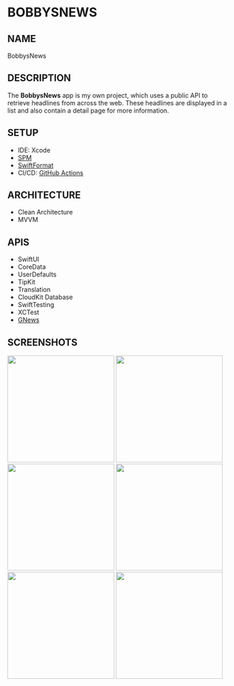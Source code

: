 # BOBBYSNEWS

## NAME
BobbysNews

## DESCRIPTION
The **BobbysNews** app is my own project, which uses a public API to retrieve headlines from across the web. These headlines are displayed in a list and also contain a detail page for more information.

## SETUP
- IDE: Xcode
- [SPM](https://github.com/swiftlang/swift-package-manager)
- [SwiftFormat](https://github.com/nicklockwood/SwiftFormat)
- CI/CD: [GitHub Actions](https://docs.github.com/en/actions)

## ARCHITECTURE
- Clean Architecture
- MVVM

## APIS
- SwiftUI
- CoreData
- UserDefaults
- TipKit
- Translation
- CloudKit Database
- SwiftTesting
- XCTest
- [GNews](https://gnews.io)

## SCREENSHOTS
<img width="240" src="https://github.com/user-attachments/assets/ab2aee17-f64a-4147-bc7a-56e3bde3ee94#gh-light-mode-only">
<img width="240" src="https://github.com/user-attachments/assets/c7ee0aba-0c56-4135-825c-72292db73ba8#gh-dark-mode-only">
<img width="240" src="https://github.com/user-attachments/assets/18a8450e-e163-4a89-8c06-4abe33bfdaff#gh-light-mode-only">
<img width="240" src="https://github.com/user-attachments/assets/a323e5fe-934d-49a0-b518-220c759c3a32#gh-dark-mode-only">
<img width="240" src="https://github.com/user-attachments/assets/fb50d2c3-2fae-429d-ac34-5f64fdae4838#gh-light-mode-only">
<img width="240" src="https://github.com/user-attachments/assets/24257c5b-f9f2-4a78-a7b5-563f0cd11073#gh-dark-mode-only">
